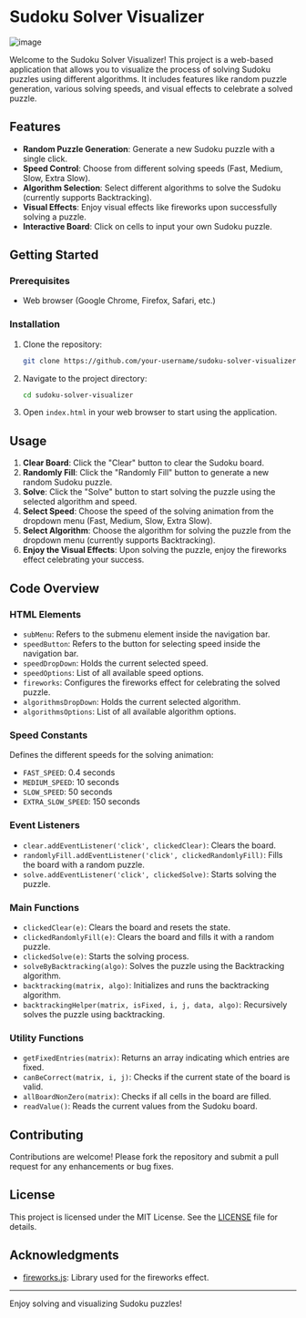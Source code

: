 

# Sudoku Solver Visualizer
![image](https://github.com/Yash8077/Sudoku-Backtracking-Visualizer/assets/39164064/ee80b1ac-e0bc-48f8-9669-eeedbe7a1007)

Welcome to the Sudoku Solver Visualizer! This project is a web-based application that allows you to visualize the process of solving Sudoku puzzles using different algorithms. It includes features like random puzzle generation, various solving speeds, and visual effects to celebrate a solved puzzle.

## Features

- **Random Puzzle Generation**: Generate a new Sudoku puzzle with a single click.
- **Speed Control**: Choose from different solving speeds (Fast, Medium, Slow, Extra Slow).
- **Algorithm Selection**: Select different algorithms to solve the Sudoku (currently supports Backtracking).
- **Visual Effects**: Enjoy visual effects like fireworks upon successfully solving a puzzle.
- **Interactive Board**: Click on cells to input your own Sudoku puzzle.

## Getting Started

### Prerequisites

- Web browser (Google Chrome, Firefox, Safari, etc.)

### Installation

1. Clone the repository:
   ```bash
   git clone https://github.com/your-username/sudoku-solver-visualizer.git
   ```

2. Navigate to the project directory:
   ```bash
   cd sudoku-solver-visualizer
   ```

3. Open `index.html` in your web browser to start using the application.

## Usage

1. **Clear Board**: Click the "Clear" button to clear the Sudoku board.
2. **Randomly Fill**: Click the "Randomly Fill" button to generate a new random Sudoku puzzle.
3. **Solve**: Click the "Solve" button to start solving the puzzle using the selected algorithm and speed.
4. **Select Speed**: Choose the speed of the solving animation from the dropdown menu (Fast, Medium, Slow, Extra Slow).
5. **Select Algorithm**: Choose the algorithm for solving the puzzle from the dropdown menu (currently supports Backtracking).
6. **Enjoy the Visual Effects**: Upon solving the puzzle, enjoy the fireworks effect celebrating your success.

## Code Overview

### HTML Elements

- `subMenu`: Refers to the submenu element inside the navigation bar.
- `speedButton`: Refers to the button for selecting speed inside the navigation bar.
- `speedDropDown`: Holds the current selected speed.
- `speedOptions`: List of all available speed options.
- `fireworks`: Configures the fireworks effect for celebrating the solved puzzle.
- `algorithmsDropDown`: Holds the current selected algorithm.
- `algorithmsOptions`: List of all available algorithm options.

### Speed Constants

Defines the different speeds for the solving animation:
- `FAST_SPEED`: 0.4 seconds
- `MEDIUM_SPEED`: 10 seconds
- `SLOW_SPEED`: 50 seconds
- `EXTRA_SLOW_SPEED`: 150 seconds

### Event Listeners

- `clear.addEventListener('click', clickedClear)`: Clears the board.
- `randomlyFill.addEventListener('click', clickedRandomlyFill)`: Fills the board with a random puzzle.
- `solve.addEventListener('click', clickedSolve)`: Starts solving the puzzle.

### Main Functions

- `clickedClear(e)`: Clears the board and resets the state.
- `clickedRandomlyFill(e)`: Clears the board and fills it with a random puzzle.
- `clickedSolve(e)`: Starts the solving process.
- `solveByBacktracking(algo)`: Solves the puzzle using the Backtracking algorithm.
- `backtracking(matrix, algo)`: Initializes and runs the backtracking algorithm.
- `backtrackingHelper(matrix, isFixed, i, j, data, algo)`: Recursively solves the puzzle using backtracking.

### Utility Functions

- `getFixedEntries(matrix)`: Returns an array indicating which entries are fixed.
- `canBeCorrect(matrix, i, j)`: Checks if the current state of the board is valid.
- `allBoardNonZero(matrix)`: Checks if all cells in the board are filled.
- `readValue()`: Reads the current values from the Sudoku board.

## Contributing

Contributions are welcome! Please fork the repository and submit a pull request for any enhancements or bug fixes.

## License

This project is licensed under the MIT License. See the [LICENSE](LICENSE) file for details.

## Acknowledgments

- [fireworks.js](https://github.com/crashmax-dev/fireworks-js): Library used for the fireworks effect.

---

Enjoy solving and visualizing Sudoku puzzles!

